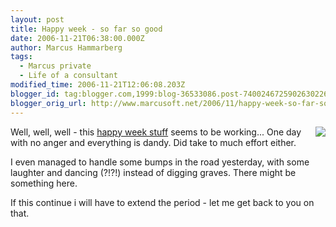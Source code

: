 ```yaml
---
layout: post
title: Happy week - so far so good
date: 2006-11-21T06:38:00.000Z
author: Marcus Hammarberg
tags:
  - Marcus private
  - Life of a consultant
modified_time: 2006-11-21T12:06:08.203Z
blogger_id: tag:blogger.com,1999:blog-36533086.post-7400246725902630226
blogger_orig_url: http://www.marcusoft.net/2006/11/happy-week-so-far-so-good.html
---
```


[<img
src="http://photos1.blogger.com/x/blogger2/4958/4459/200/293302/smiley.jpg"
style="FLOAT: right; MARGIN: 0px 0px 10px 10px; CURSOR: hand"
data-border="0" />](http://photos1.blogger.com/x/blogger2/4958/4459/1600/61471/smiley.jpg)



Well, well, well - this [happy week
stuff](http://marcushammarberg.blogspot.com/2006/11/be-good.html) seems
to be working... One day with no anger and everything is dandy. Did take
to much effort either.

I even managed to handle some bumps in the road yesterday, with some
laughter and dancing (?!?!) instead of digging graves. There might be
something here.





If this continue i will have to extend the period - let me get back to
you on that.


